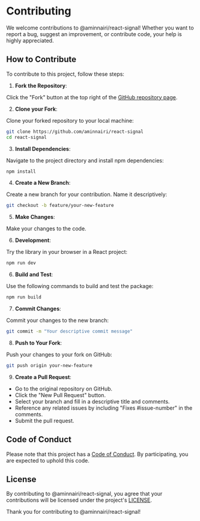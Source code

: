 # Contributing

We welcome contributions to @aminnairi/react-signal! Whether you want to report a bug, suggest an improvement, or contribute code, your help is highly appreciated.

## How to Contribute

To contribute to this project, follow these steps:

1. **Fork the Repository**:

Click the "Fork" button at the top right of the [GitHub repository page](https://github.com/aminnairi/react-signal).
   
2. **Clone your Fork**:

Clone your forked repository to your local machine:

```bash
git clone https://github.com/aminnairi/react-signal
cd react-signal
```

3. **Install Dependencies**:

Navigate to the project directory and install npm dependencies:

```bash
npm install
```

4. **Create a New Branch**:

Create a new branch for your contribution. Name it descriptively:

```bash
git checkout -b feature/your-new-feature
```

5. **Make Changes**:

Make your changes to the code.

6. **Development**:

Try the library in your browser in a React project:

```bash
npm run dev
```

6. **Build and Test**:

Use the following commands to build and test the package:

```bash
npm run build
```

7. **Commit Changes**:

Commit your changes to the new branch:

```bash
git commit -m "Your descriptive commit message"
```

8. **Push to Your Fork**:

Push your changes to your fork on GitHub:

```bash
git push origin your-new-feature
```

9. **Create a Pull Request**:

- Go to the original repository on GitHub.
- Click the "New Pull Request" button.
- Select your branch and fill in a descriptive title and comments.
- Reference any related issues by including "Fixes #issue-number" in the comments.
- Submit the pull request.

## Code of Conduct

Please note that this project has a [Code of Conduct](./CODE_OF_CONDUCT.md). By participating, you are expected to uphold this code.

## License

By contributing to @aminnairi/react-signal, you agree that your contributions will be licensed under the project's [LICENSE](./LICENSE).

Thank you for contributing to @aminnairi/react-signal!
